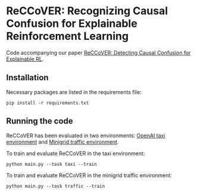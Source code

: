 # ReCCoVER: Recognizing Causal Confusion for Explainable Reinforcement Learning


Code accompanying our paper [ReCCoVER: Detecting Causal Confusion for Explainable RL](https://arxiv.org/abs/2203.11211).

## Installation 

Necessary packages are listed in the requirements file: 

```{bash}
pip install -r requirements.txt
```


## Running the code

ReCCoVER has been evaluated in two environments: [OpenAI taxi environment](https://www.gymlibrary.ml/environments/toy_text/taxi/) and [Minigrid traffic environment](https://github.com/maximecb/gym-minigrid). 

To train and evaluate ReCCoVER in the taxi environment:

```{bash}
python main.py --task taxi --train
```

To train and evaluate ReCCoVER in the minigrid traffic environment:

```{bash}
python main.py --task traffic --train
```

